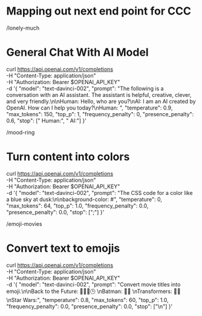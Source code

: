 # Mapping out next end point for CCC

/lonely-much
# General Chat With AI Model
curl https://api.openai.com/v1/completions \
  -H "Content-Type: application/json" \
  -H "Authorization: Bearer $OPENAI_API_KEY" \
  -d '{
  "model": "text-davinci-002",
  "prompt": "The following is a conversation with an AI assistant. The assistant is helpful, creative, clever, and very friendly.\n\nHuman: Hello, who are you?\nAI: I am an AI created by OpenAI. How can I help you today?\nHuman: ",
  "temperature": 0.9,
  "max_tokens": 150,
  "top_p": 1,
  "frequency_penalty": 0,
  "presence_penalty": 0.6,
  "stop": [" Human:", " AI:"]
}'

/mood-ring
# Turn content into colors
curl https://api.openai.com/v1/completions \
  -H "Content-Type: application/json" \
  -H "Authorization: Bearer $OPENAI_API_KEY" \
  -d '{
  "model": "text-davinci-002",
  "prompt": "The CSS code for a color like a blue sky at dusk:\n\nbackground-color: #",
  "temperature": 0,
  "max_tokens": 64,
  "top_p": 1.0,
  "frequency_penalty": 0.0,
  "presence_penalty": 0.0,
  "stop": [";"]
}'

/emoji-movies
# Convert text to emojis
curl https://api.openai.com/v1/completions \
  -H "Content-Type: application/json" \
  -H "Authorization: Bearer $OPENAI_API_KEY" \
  -d '{
  "model": "text-davinci-002",
  "prompt": "Convert movie titles into emoji.\n\nBack to the Future: 👨👴🚗🕒 \nBatman: 🤵🦇 \nTransformers: 🚗🤖 \nStar Wars:",
  "temperature": 0.8,
  "max_tokens": 60,
  "top_p": 1.0,
  "frequency_penalty": 0.0,
  "presence_penalty": 0.0,
  "stop": ["\n"]
}'




